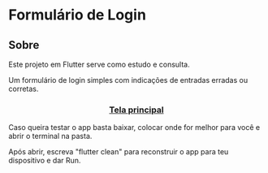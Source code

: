 <h1>Formulário de Login</h1>

<h2>Sobre</h2>

<p>Este projeto em Flutter serve como estudo e consulta.</p>
<p>Um formulário de login simples com indicações de entradas erradas ou corretas.</p>

<div align="center">
  <h3>
    <a href='\assets\apps_img\app_home_pt_br.png'>
      Tela principal
    </a>
  </h3>
</div>

<p>Caso queira testar o app basta baixar, colocar onde for melhor para você e abrir o terminal na pasta.</p>
<p>Após abrir, escreva "flutter clean" para reconstruir o app para teu dispositivo e dar Run.</p>


